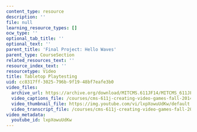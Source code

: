 ```yaml
---
content_type: resource
description: ''
file: null
learning_resource_types: []
ocw_type: ''
optional_tab_title: ''
optional_text: ''
parent_title: 'Final Project: Hello Waves'
parent_type: CourseSection
related_resources_text: ''
resource_index_text: ''
resourcetype: Video
title: Tabletop Playtesting
uid: cc8317ff-3025-796b-9f19-48bf7eafe3b0
video_files:
  archive_url: https://archive.org/download/MITCMS.611JF14/MITCMS_611JF14_HelloWaves_300k.mp4
  video_captions_file: /courses/cms-611j-creating-video-games-fall-2014/4b16a5921888562eb2f329655dbac238_lxpXowuUdKw.vtt
  video_thumbnail_file: https://img.youtube.com/vi/lxpXowuUdKw/default.jpg
  video_transcript_file: /courses/cms-611j-creating-video-games-fall-2014/fc3f51f63a57052a783d7cfab407c236_lxpXowuUdKw.pdf
video_metadata:
  youtube_id: lxpXowuUdKw
---
```

